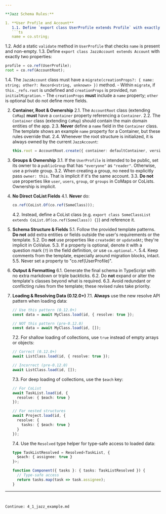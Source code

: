```yaml
---

**Jazz Schema Rules:**

1. **User Profile and Account**
   1.1. Define `export class UserProfile extends Profile` with exactly one property:
   ```ts
   name = co.string;
   ```
   1.2. Add a static `validate` method in `UserProfile` that checks `name` is present and non-empty.
   1.3. Define `export class JazzAccount extends Account` with exactly two properties:
   ```ts
   profile = co.ref(UserProfile);
   root = co.ref(AccountRoot);
   ```
   1.4. The `JazzAccount` class must have a `migrate(creationProps?: { name: string; other?: Record<string, unknown> })` method.
      - Within `migrate`, if `this._refs.root` is undefined and `creationProps` is provided, run `initialMigration`.
      - The `creationProps` **must** include a `name` property; `other` is optional but do not define more fields.

2. **Container, Root & Ownership**
   2.1. The `AccountRoot` class (extending `CoMap`) **must** have a `container` property referencing a `Container`.
   2.2. The `Container` class (extending `CoMap`) should contain the main domain entities of the app.
   2.3. **Never** define a `name` field in the `Container` class. The template shows an example `name` property for a Container, but these rules override that.
   2.4. Whenever the root structure is initialized, it is always owned by the current `JazzAccount`:
   ```ts
   this.root = AccountRoot.create({ container: defaultContainer, version: 0 }, { owner: this });
   ```

3. **Groups & Ownership**
   3.1. If the `UserProfile` is intended to be public, set its owner to a `publicGroup` that has `"everyone"` as `"reader"`. Otherwise, use a private group.
   3.2. When creating a group, no need to explicitly pass `owner: this`. That is implicit if it's the same account.
   3.3. **Do not** use properties like `user`, `users`, `group`, or `groups` in CoMaps or CoLists. Ownership is implicit.

4. **No Direct CoList Fields**
   4.1. **Never** do:
   ```ts
   co.ref(CoList.Of(co.ref(SomeClass)));
   ```
   4.2. Instead, define a CoList class (e.g. `export class SomeClassList extends CoList.Of(co.ref(SomeClass)) {}`) and reference it.

5. **Schema Structure & Fields**
   5.1. Follow the provided template patterns. **Do not** add extra entities or fields outside the user's requirements or the template.
   5.2. Do **not** use properties like `createdAt` or `updatedAt`; they're implicit in CoValue.
   5.3. If a property is optional, denote it with a question mark (`?`) in the field definition, or use `co.optional.*`.
   5.4. Keep comments from the template, especially around migration blocks, intact.
   5.5. Never set a property to "co.ref(UserProfile)".

6. **Output & Formatting**
   6.1. Generate the final schema in TypeScript with no extra markdown or triple backticks.
   6.2. Do **not** expand or alter the template's classes beyond what is required.
   6.3. Avoid redundant or conflicting rules from the template; these revised rules take priority.

7. **Loading & Resolving Data (0.12.0+)**
   7.1. **Always** use the new resolve API pattern when loading data:
   ```ts
   // Use this pattern (0.12.0+)
   const data = await MyClass.load(id, { resolve: true });

   // NOT this pattern (pre-0.12.0)
   const data = await MyClass.load(id, []);
   ```
   7.2. For shallow loading of collections, use `true` instead of empty arrays or objects:
   ```ts
   // Correct (0.12.0+)
   await ListClass.load(id, { resolve: true });

   // Incorrect (pre-0.12.0)
   await ListClass.load(id, []);
   ```
   7.3. For deep loading of collections, use the `$each` key:
   ```ts
   // For CoList
   await TaskList.load(id, {
     resolve: { $each: true }
   });

   // For nested structures
   await Project.load(id, {
     resolve: {
       tasks: { $each: true }
     }
   });
   ```
   7.4. Use the `Resolved` type helper for type-safe access to loaded data:
   ```ts
   type TaskListResolved = Resolved<TaskList, {
     $each: { assignee: true }
   }>;

   function Component({ tasks }: { tasks: TaskListResolved }) {
     // Type-safe access
     return tasks.map(task => task.assignee);
   }
   ```

---
```


Continue: 4_1_jazz_example.md
